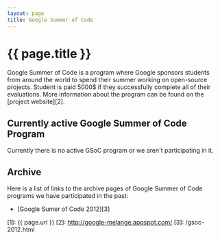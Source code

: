 ```yaml
---
layout: page
title: Google Summer of Code
---
```


# {{ page.title }}

Google Summer of Code is a program where Google sponsors students from around
the world to spend their summer working on open-source projects. Student is
paid 5000$ if they successfully complete all of their evaluations. More
information about the program can be found on the [project website][2].

## Currently active Google Summer of Code Program

Currently there is no active GSoC program or we aren't participating in it.

## Archive

Here is a list of links to the archive pages of Google Summer of Code programs
we have participated in the past:

* [Google Sumer of Code 2012][3]

[1]: {{ page.url }}
[2]: http://google-melange.appspot.com/
[3]: /gsoc-2012.html
